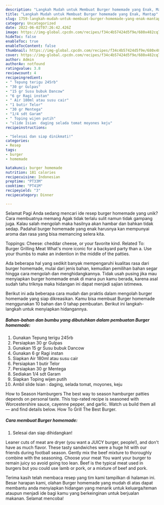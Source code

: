 ```yaml
---
description: "Langkah Mudah untuk Membuat Burger homemade yang Enak, Mantap"
title: "Langkah Mudah untuk Membuat Burger homemade yang Enak, Mantap"
slug: 1759-langkah-mudah-untuk-membuat-burger-homemade-yang-enak-mantap
category: Uncategorized
date: 2022-06-02T07:26:42.426Z
image: https://img-global.cpcdn.com/recipes/f34c4b57424d5f9e/680x482cq70/burger-homemade-foto-resep-utama.jpg
hideToc: false
enableToc: true
enableTocContent: false
thumbnail: https://img-global.cpcdn.com/recipes/f34c4b57424d5f9e/680x482cq70/burger-homemade-foto-resep-utama.jpg
cover: https://img-global.cpcdn.com/recipes/f34c4b57424d5f9e/680x482cq70/burger-homemade-foto-resep-utama.jpg
author: Admin
authorAv: notfound
ratingvalue: 3.8
reviewcount: 4
recipeingredient:
- " Tepung terigu 245rb"
- "30 gr Gulpas"
- "15 gr Susu bubuk Dancow"
- "6 gr Ragi instan"
- " Air 180ml atau susu cair"
- "1 butir Telor"
- "30 gr Mentega"
- "1/4 sdt Garam"
- " Toping wijen putih"
- "slide Isian  daging selada tomat moyones keju"
recipeinstructions:

- "Selesai dan siap dinikmati!"
categories:
- Resep
tags:
- burger
- homemade

katakunci: burger homemade 
nutrition: 181 calories
recipecuisine: Indonesian
preptime: "PT33M"
cooktime: "PT41M"
recipeyield: "3"
recipecategory: Dinner

---
```



Selamat Pagi Anda sedang mencari ide resep burger homemade yang unik? Cara membuatnya memang Agak tidak terlalu sulit namun tidak gampang juga. Kalau salah mengolah maka hasilnya akan hambar dan bahkan tidak sedap. Padahal burger homemade yang enak harusnya kan mempunyai aroma dan rasa yang bisa memancing selera kita.


Toppings: Cheese: cheddar cheese, or your favorite kind. Related To: Burger Grilling Meat What&#39;s more iconic for a backyard party than a. Use your thumbs to make an indention in the middle of the patties.

Ada beberapa hal yang sedikit banyak mempengaruhi kualitas rasa dari burger homemade, mulai dari jenis bahan, kemudian pemilihan bahan segar hingga cara mengolah dan menghidangkannya. Tidak usah pusing jika mau menyiapkan burger homemade enak di mana pun kamu berada, karena asal sudah tahu triknya maka hidangan ini dapat menjadi sajian istimewa.


Berikut ini ada beberapa cara mudah dan praktis dalam mengolah burger homemade yang siap dikreasikan. Kamu bisa membuat Burger homemade menggunakan 10 bahan dan 0 tahap pembuatan. Berikut ini langkah-langkah untuk menyiapkan hidangannya.

<!--inarticleads1-->

##### Bahan-bahan dan bumbu yang dibutuhkan dalam pembuatan Burger homemade:

1. Gunakan  Tepung terigu 245rb
1. Persiapkan 30 gr Gulpas
1. Gunakan 15 gr Susu bubuk Dancow
1. Gunakan 6 gr Ragi instan
1. Siapkan  Air 180ml atau susu cair
1. Persiapkan 1 butir Telor
1. Persiapkan 30 gr Mentega
1. Sediakan 1/4 sdt Garam
1. Siapkan  Toping wijen putih
1. Ambil slide Isian : daging, selada tomat, moyones, keju


How to Season Hamburgers The best way to season hamburger patties depends on personal taste. This top-rated recipe is seasoned with Worcestershire sauce, cayenne pepper, and garlic. Watch us build them all — and find details below. How To Grill The Best Burger. 

<!--inarticleads2-->

##### Cara membuat Burger homemade:


1. Selesai dan siap dihidangkan!

Leaner cuts of meat are dryer (you want a JUICY burger, people!), and don&#39;t have as much flavor. These tasty sandwiches were a huge hit with our friends during football season. Gently mix the beef mixture to thoroughly combine with the seasoning. Choose your meat You want your burger to remain juicy so avoid going too lean. Beef is the typical meat used in burgers but you could use lamb or pork, or a mixture of beef and pork. 

Terima kasih telah membaca resep yang tim kami tampilkan di halaman ini. Besar harapan kami, olahan Burger homemade yang mudah di atas dapat membantu anda menyiapkan hidangan yang menarik untuk keluarga/teman ataupun menjadi ide bagi kamu yang berkeinginan untuk berjualan makanan. Selamat mencoba!
